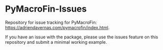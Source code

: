 # PyMacroFin-Issues

Repository for issue tracking for PyMacroFin: https://adriendavernas.com/pymacrofin/index.html.

If you have an issue with the package, please use the issues feature on this repository and submit a minimal working example. 

